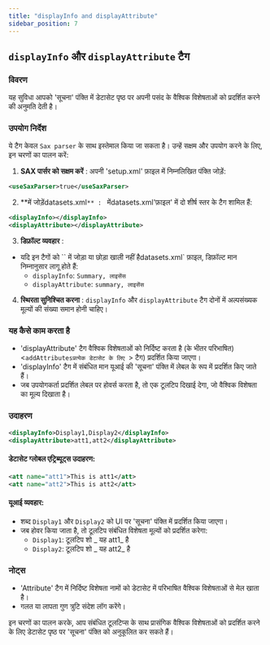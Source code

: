 ```yaml
---
title: "displayInfo and displayAttribute"
sidebar_position: 7
---
```

## `displayInfo` और `displayAttribute` टैग

### विवरण
यह सुविधा आपको 'सूचना' पंक्ति में डेटासेट पृष्ठ पर अपनी पसंद के वैश्विक विशेषताओं को प्रदर्शित करने की अनुमति देती है।

### उपयोग निर्देश
ये टैग केवल `Sax parser` के साथ इस्तेमाल किया जा सकता है। उन्हें सक्षम और उपयोग करने के लिए, इन चरणों का पालन करें:

1.  **SAX पार्सर को सक्षम करें** :
अपनी 'setup.xml' फ़ाइल में निम्नलिखित पंक्ति जोड़ें:
   ```xml
   <useSaxParser>true</useSaxParser>
   ```

2.  **में जोड़ेंdatasets.xml`** :
` मेंdatasets.xml'फ़ाइल' में दो शीर्ष स्तर के टैग शामिल हैं:
   ```xml
   <displayInfo></displayInfo>
   <displayAttribute></displayAttribute>
   ```

3.  **डिफ़ॉल्ट व्यवहार** :
   - यदि इन टैगों को `` में जोड़ा या छोड़ा खाली नहीं हैdatasets.xml` फ़ाइल, डिफ़ॉल्ट मान निम्नानुसार लागू होते हैं:
     - `displayInfo`: `Summary, लाइसेंस `
     - `displayAttribute`: `summary, लाइसेंस `

4.  **स्थिरता सुनिश्चित करना** :
`displayInfo` और `displayAttribute` टैग दोनों में अल्पसंख्यक मूल्यों की संख्या समान होनी चाहिए।

### यह कैसे काम करता है
- 'displayAttribute' टैग वैश्विक विशेषताओं को निर्दिष्ट करता है (के भीतर परिभाषित)&lt;`addAttributesप्रत्येक डेटासेट के लिए `&gt; टैग) प्रदर्शित किया जाएगा।
- 'displayInfo' टैग में संबंधित मान यूआई की 'सूचना' पंक्ति में लेबल के रूप में प्रदर्शित किए जाते हैं।
- जब उपयोगकर्ता प्रदर्शित लेबल पर होवर्स करता है, तो एक टूलटिप दिखाई देगा, जो वैश्विक विशेषता का मूल्य दिखाता है।

### उदाहरण
```xml
<displayInfo>Display1,Display2</displayInfo>
<displayAttribute>att1,att2</displayAttribute>
```

#### डेटासेट ग्लोबल एट्रिब्यूट्स उदाहरण:
```xml
<att name="att1">This is att1</att>
<att name="att2">This is att2</att>
```

#### यूआई व्यवहार:
- शब्द `Display1` और `Display2` को UI पर 'सूचना' पंक्ति में प्रदर्शित किया जाएगा।
- जब होवर किया जाता है, तो टूलटिप संबंधित विशेषता मूल्यों को प्रदर्शित करेगा:
  - `Display1`: टूलटिप शो _ यह att1_ है
  - `Display2`: टूलटिप शो _ यह att2_ है

### नोट्स
- 'Attribute' टैग में निर्दिष्ट विशेषता नामों को डेटासेट में परिभाषित वैश्विक विशेषताओं से मेल खाता है।
- गलत या लापता गुण त्रुटि संदेश लॉग करेंगे।

इन चरणों का पालन करके, आप संबंधित टूलटिप्स के साथ प्रासंगिक वैश्विक विशेषताओं को प्रदर्शित करने के लिए डेटासेट पृष्ठ पर 'सूचना' पंक्ति को अनुकूलित कर सकते हैं।

